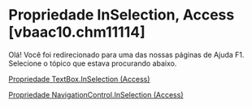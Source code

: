 
# Propriedade InSelection, Access [vbaac10.chm11114]

Olá! Você foi redirecionado para uma das nossas páginas de Ajuda F1. Selecione o tópico que estava procurando abaixo.

[Propriedade TextBox.InSelection (Access)](http://msdn.microsoft.com/library/6ebb497c-00d0-a854-be22-6b034deae98a%28Office.15%29.aspx)

[Propriedade NavigationControl.InSelection (Access)](http://msdn.microsoft.com/library/96b49172-cea7-26e3-0bdc-6e0b85a1402f%28Office.15%29.aspx)

